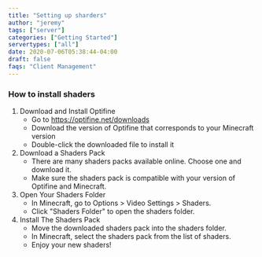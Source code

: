 ```yaml
---
title: "Setting up sharders"
author: "jeremy"
tags: ["server"]
categories: ["Getting Started"]
servertypes: ["all"]
date: 2020-07-06T05:38:44-04:00
draft: false
faqs: "Client Management"
---
```


### How to install shaders
1. Download and Install Optifine
   - Go to https://optifine.net/downloads
   - Download the version of Optifine that corresponds to your Minecraft version
   - Double-click the downloaded file to install it
2. Download a Shaders Pack
   - There are many shaders packs available online. Choose one and download it.
   - Make sure the shaders pack is compatible with your version of Optifine and Minecraft.
3. Open Your Shaders Folder
   - In Minecraft, go to Options > Video Settings > Shaders.
   - Click "Shaders Folder" to open the shaders folder.
4. Install The Shaders Pack
   - Move the downloaded shaders pack into the shaders folder.
   - In Minecraft, select the shaders pack from the list of shaders.
   - Enjoy your new shaders!


